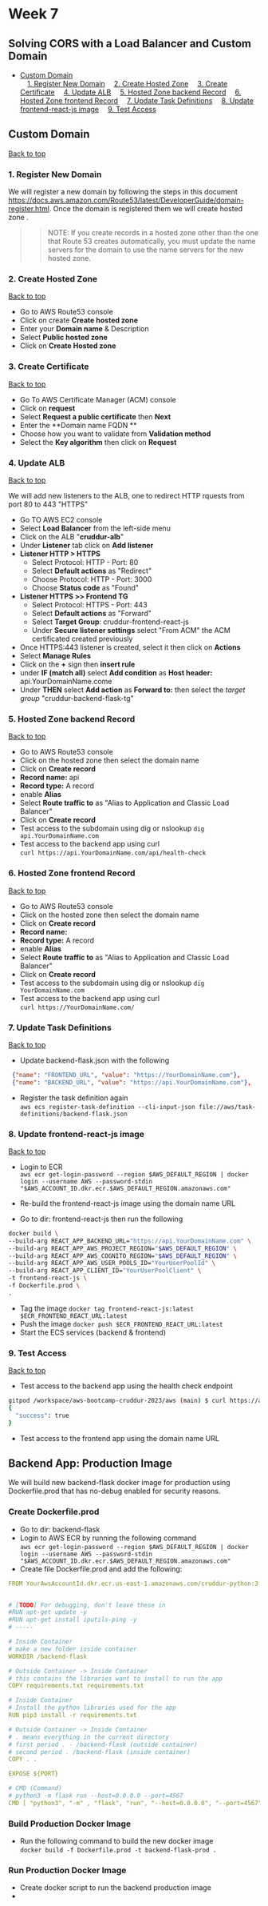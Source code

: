 # Week 7 

## Solving CORS with a Load Balancer and Custom Domain

- [Custom Domain](#Custom-Domain)    
    &emsp;[1. Register New Domain](#1-Register-New-Domain)
    &emsp;[2. Create Hosted Zone](#2-Create-Hosted-Zone)
    &emsp;[3. Create Certificate](#3-Create-Certificate)
    &emsp;[4. Update ALB](#4-Update-ALB)
    &emsp;[5. Hosted Zone backend Record](#5-Hosted-Zone-backend-Record)
    &emsp;[6. Hosted Zone frontend Record](#6-Hosted-Zone-frontend-Record)
    &emsp;[7. Update Task Definitions](#7-Update-Task-Definitions)
    &emsp;[8. Update frontend-react-js image](#8-Update-frontend-react-js-image)
    &emsp;[9. Test Access](#9-Test-Access)


  
## Custom Domain
[Back to top](#week-7)

### 1. Register New Domain

We will register a new domain by following the steps in this document https://docs.aws.amazon.com/Route53/latest/DeveloperGuide/domain-register.html.
Once the domain is registered them we will create hosted zone .

>> NOTE: If you create records in a hosted zone other than the one that Route 53 creates automatically, you must update the name servers for the domain to use the name servers for the new hosted zone.

### 2. Create Hosted Zone
[Back to top](#week-7)

- Go to AWS Route53 console
- Click on create **Create hosted zone**
- Enter your **Domain name** & Description
- Select **Public hosted zone** 
- Click on **Create Hosted zone**


### 3. Create Certificate 
[Back to top](#week-7)

- Go To AWS Certificate Manager (ACM) console 
- Click on **request**
- Select **Request a public certificate** then **Next**
- Enter the **Domain name FQDN **
- Choose how you want to validate from **Validation method**
- Select the **Key algorithm** then click on **Request**


### 4. Update ALB
[Back to top](#week-7)

We will add new listeners to the ALB, one to redirect HTTP rquests from port 80 to 443 "HTTPS"


- Go TO AWS EC2 console
- Select **Load Balancer** from the left-side menu
- Click on the ALB "**cruddur-alb**"
- Under **Listener** tab click on **Add listener**
- **Listener HTTP > HTTPS**
  - Select Protocol: HTTP - Port: 80
  - Select **Default actions** as "Redirect"
  - Choose Protocol: HTTP - Port: 3000
  - Choose **Status code** as "Found"
- **Listener HTTPS >> Frontend TG**
  - Select Protocol: HTTPS - Port: 443
  - Select **Default actions** as "Forward"
  - Select **Target Group**: cruddur-frontend-react-js
  - Under **Secure listener settings** select "From ACM" the ACM certificated created previously 
- Once HTTPS:443 listener is created, select it then click on **Actions**
- Select **Manage Rules**
- Click on the **+** sign then **insert rule**
- under **IF (match all)** select **Add condition** as **Host header:** api.YourDomainName.come
- Under **THEN** select **Add action** as **Forward to:** then select the _target group_ "cruddur-backend-flask-tg"


### 5. Hosted Zone backend Record
[Back to top](#week-7)

- Go to AWS Route53 console
- Click on the hosted zone then select the domain name
- Click on **Create record**
- **Record name:** api
- **Record type:** A record
- enable **Alias**
- Select **Route traffic to** as "Alias to Application and Classic Load Balancer"
- Click on **Create record**
- Test access to the subdomain using dig or nslookup `dig api.YourDomainName.com`   
- Test access to the backend app using curl    
`curl https://api.YourDomainName.com/api/health-check`

### 6. Hosted Zone frontend Record
[Back to top](#week-7)

- Go to AWS Route53 console
- Click on the hosted zone then select the domain name
- Click on **Create record**
- **Record name:** 
- **Record type:** A record
- enable **Alias**
- Select **Route traffic to** as "Alias to Application and Classic Load Balancer"
- Click on **Create record**
- Test access to the subdomain using dig or nslookup `dig YourDomainName.com`   
- Test access to the backend app using curl    
`curl https://YourDomainName.com/`


### 7. Update Task Definitions
[Back to top](#week-7)

- Update backend-flask.json with the following
```json
 {"name": "FRONTEND_URL", "value": "https://YourDomainName.com"},
 {"name": "BACKEND_URL", "value": "https://api.YourDomainName.com"},
```
- Register the task definition again   
`aws ecs register-task-definition --cli-input-json file://aws/task-definitions/backend-flask.json`


### 8. Update frontend-react-js image
[Back to top](#week-7)

- Login to ECR   
`aws ecr get-login-password --region $AWS_DEFAULT_REGION | docker login --username AWS --password-stdin "$AWS_ACCOUNT_ID.dkr.ecr.$AWS_DEFAULT_REGION.amazonaws.com"`

- Re-build the frontend-react-js image using the domain name URL
- Go to dir: frontend-react-js then run the following
```bash
docker build \
--build-arg REACT_APP_BACKEND_URL="https://api.YourDomainName.com" \
--build-arg REACT_APP_AWS_PROJECT_REGION="$AWS_DEFAULT_REGION" \
--build-arg REACT_APP_AWS_COGNITO_REGION="$AWS_DEFAULT_REGION" \
--build-arg REACT_APP_AWS_USER_POOLS_ID="YourUserPoolId" \
--build-arg REACT_APP_CLIENT_ID="YourUserPoolClient" \
-t frontend-react-js \
-f Dockerfile.prod \
.
```

- Tag the image `docker tag frontend-react-js:latest $ECR_FRONTEND_REACT_URL:latest`
- Push the image `docker push $ECR_FRONTEND_REACT_URL:latest`
- Start the ECS services (backend & frontend)

### 9. Test Access 
[Back to top](#week-7)

- Test access to the backend app using the health check endpoint
```bash
gitpod /workspace/aws-bootcamp-cruddur-2023/aws (main) $ curl https://api.awsbc.flyingresnova.com/api/health-check
{
  "success": true
}
```
- Test access to the frontend app using the domain name URL



## Backend App: Production Image

We will build new backend-flask docker image for production using Dockerfile.prod that has no-debug enabled for security reasons.

### Create Dockerfile.prod

- Go to dir: backend-flask
- Login to AWS ECR by running the following command  
`aws ecr get-login-password --region $AWS_DEFAULT_REGION | docker login --username AWS --password-stdin "$AWS_ACCOUNT_ID.dkr.ecr.$AWS_DEFAULT_REGION.amazonaws.com"`
- Create file Dockerfile.prod and add the following:
```yml
FROM YourAwsAccountId.dkr.ecr.us-east-1.amazonaws.com/cruddur-python:3.10-slim-buster


# [TODO] For debugging, don't leave these in
#RUN apt-get update -y
#RUN apt-get install iputils-ping -y
# -----

# Inside Container
# make a new folder inside container
WORKDIR /backend-flask

# Outside Container -> Inside Container
# this contains the libraries want to install to run the app
COPY requirements.txt requirements.txt

# Inside Container
# Install the python libraries used for the app
RUN pip3 install -r requirements.txt

# Outside Container -> Inside Container
# . means everything in the current directory
# first period . - /backend-flask (outside container)
# second period . /backend-flask (inside container)
COPY . .

EXPOSE ${PORT}

# CMD (Command)
# python3 -m flask run --host=0.0.0.0 --port=4567
CMD [ "python3", "-m" , "flask", "run", "--host=0.0.0.0", "--port=4567", "--no-debug","--no-debugger","--no-reload"]
```

### Build Production Docker Image

- Run the following command to build the new docker image    
`docker build -f Dockerfile.prod -t backend-flask-prod .`

### Run Production Docker Image

- Create docker script to run the backend production image
- 

